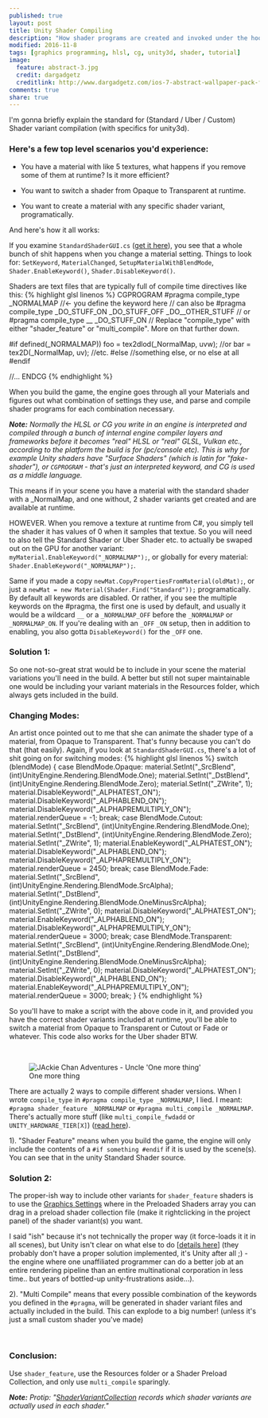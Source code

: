 ```yaml
---
published: true
layout: post
title: Unity Shader Compiling
description: "How shader programs are created and invoked under the hood."
modified: 2016-11-8
tags: [graphics programming, hlsl, cg, unity3d, shader, tutorial]
image:
  feature: abstract-3.jpg
  credit: dargadgetz
  creditlink: http://www.dargadgetz.com/ios-7-abstract-wallpaper-pack-for-iphone-5-and-ipod-touch-retina/
comments: true
share: true
---
```


I'm gonna briefly explain the standard for (Standard / Uber / Custom) Shader variant compilation (with specifics for unity3d).


### Here's a few top level scenarios you'd experience:

* You have a material with like 5 textures, what happens if you remove some of them at runtime? Is it more efficient?

* You want to switch a shader from Opaque to Transparent at runtime.

* You want to create a material with any specific shader variant, programatically.


And here's how it all works:

If you examine `StandardShaderGUI.cs` ([get it here](https://unity3d.com/get-unity/download/archive)), you see that a whole bunch of shit happens when you change a material setting. Things to look for: `SetKeyword`, `MaterialChanged`, `SetupMaterialWithBlendMode`, `Shader.EnableKeyword()`, `Shader.DisableKeyword()`.
	
	
Shaders are text files that are typically full of compile time directives like this:
{% highlight glsl linenos %}
CGPROGRAM
#pragma compile_type _NORMALMAP //<- you define the keyword here
// can also be #pragma compile_type _DO_STUFF_ON _DO_STUFF_OFF _DO__OTHER_STUFF
// or #pragma compile_type __ _DO_STUFF_ON
// Replace "compile_type" with either "shader_feature" or "multi_compile". More on that further down.

#if defined(_NORMALMAP))
	foo = tex2dlod(_NormalMap, uvw);
	//or
	bar = tex2D(_NormalMap, uv);
	//etc.
#else
	//something else, or no else at all
#endif

//...
ENDCG
{% endhighlight %}
	
When you build the game, the engine goes through all your Materials and figures out what combination of settings they use, and parse and compile shader programs for each combination necessary. 

***Note:** Normally the HLSL or CG you write in an engine is interpreted and compiled through a bunch of internal engine compiler layers and frameworks before it becomes "real" HLSL or "real" GLSL, Vulkan etc., according to the platform the build is for (pc/console etc). This is why for example Unity shaders have "Surface Shaders" (which is latin for "fake-shader"), or `CGPROGRAM` - that's just an interpreted keyword, and CG is used as a middle language.*
	
This means if in your scene you have a material with the standard shader with a _NormalMap, and one without, 2 shader variants get created and are available at runtime.
	
HOWEVER. When you remove a texture at runtime from C#, you simply tell the shader it has values of 0 when it samples that textue. So you will need to also tell the Standard Shader or Uber Shader etc. to actually be  swaped out on the GPU for another variant:  `myMaterial.EnableKeyword("_NORMALMAP");`, or globally for every material: `Shader.EnableKeyword("_NORMALMAP");`.

Same if you made a copy `newMat.CopyPropertiesFromMaterial(oldMat);`, or just a `newMat = new Material(Shader.Find("Standard"));` programatically. By default all keywords are disabled. Or rather, if you see the multiple keywords on the #pragma, the first one is used by default, and usually it would be a wildcard `__` or a `_NORMALMAP_OFF` before the `_NORMALMAP` or `_NORMALMAP_ON`. If you're dealing with an `_OFF` `_ON` setup, then in addition to enabling, you also gotta `DisableKeyword()` for the `_OFF` one.

### Solution 1:

So one not-so-great strat would be to include in your scene the material variations you'll need in the build. A better but still not super maintainable one would be including your variant materials in the Resources folder, which always gets included in the build.

### Changing Modes:

An artist once pointed out to me that she can animate the shader type of a material, from Opaque to Transparent. That's funny because you can't do that (that easily). Again, if you look at `StandardShaderGUI.cs`, there's a lot of shit going on for switching modes:
{% highlight glsl linenos %}
switch (blendMode)
{
	case BlendMode.Opaque:
		material.SetInt("_SrcBlend", (int)UnityEngine.Rendering.BlendMode.One);
		material.SetInt("_DstBlend", (int)UnityEngine.Rendering.BlendMode.Zero);
		material.SetInt("_ZWrite", 1);
		material.DisableKeyword("_ALPHATEST_ON");
		material.DisableKeyword("_ALPHABLEND_ON");
		material.DisableKeyword("_ALPHAPREMULTIPLY_ON");
		material.renderQueue = -1;
		break;
	case BlendMode.Cutout:
		material.SetInt("_SrcBlend", (int)UnityEngine.Rendering.BlendMode.One);
		material.SetInt("_DstBlend", (int)UnityEngine.Rendering.BlendMode.Zero);
		material.SetInt("_ZWrite", 1);
		material.EnableKeyword("_ALPHATEST_ON");
		material.DisableKeyword("_ALPHABLEND_ON");
		material.DisableKeyword("_ALPHAPREMULTIPLY_ON");
		material.renderQueue = 2450;
		break;
	case BlendMode.Fade:
		material.SetInt("_SrcBlend", (int)UnityEngine.Rendering.BlendMode.SrcAlpha);
		material.SetInt("_DstBlend", (int)UnityEngine.Rendering.BlendMode.OneMinusSrcAlpha);
		material.SetInt("_ZWrite", 0);
		material.DisableKeyword("_ALPHATEST_ON");
		material.EnableKeyword("_ALPHABLEND_ON");
		material.DisableKeyword("_ALPHAPREMULTIPLY_ON");
		material.renderQueue = 3000;
		break;
	case BlendMode.Transparent:
		material.SetInt("_SrcBlend", (int)UnityEngine.Rendering.BlendMode.One);
		material.SetInt("_DstBlend", (int)UnityEngine.Rendering.BlendMode.OneMinusSrcAlpha);
		material.SetInt("_ZWrite", 0);
		material.DisableKeyword("_ALPHATEST_ON");
		material.DisableKeyword("_ALPHABLEND_ON");
		material.EnableKeyword("_ALPHAPREMULTIPLY_ON");
		material.renderQueue = 3000;
		break;
}
{% endhighlight %}

So you'll have to make a script with the above code in it, and provided you have the correct shader variants included at runtime, you'll be able to switch a material from Opaque to Transparent or Cutout or Fade or whatever. 
This code also works for the Uber shader BTW.

<br/>

<figure class="half">
	<img src="https://vignette.wikia.nocookie.net/legendsofthemultiuniverse/images/b/b7/Uncle1.jpg" alt="JAckie Chan Adventures - Uncle 'One more thing'">
	<figcaption>One more thing</figcaption>
</figure>

There are actually 2 ways to compile different shader versions. When I wrote `compile_type` in `#pragma compile_type _NORMALMAP`, I lied. I meant: `#pragma shader_feature _NORMALMAP` or `#pragma multi_compile _NORMALMAP`. There's actually more stuff (like `multi_compile_fwdadd` or `UNITY_HARDWARE_TIER[X]`) ([read here](https://docs.unity3d.com/Manual/SL-MultipleProgramVariants.html)).

1). "Shader Feature" means when you build the game, the engine will only include the contents of a `#if something #endif` if it is used by the scene(s). You can see that in the unity Standard Shader source. 

### Solution 2:
The proper-ish way to include other variants for `shader_feature` shaders is to use the [Graphics Settings](https://docs.unity3d.com/Manual/class-GraphicsSettings.html) where in the Preloaded Shaders array you can drag in a preload shader collection file (make it rightclicking in the project panel) of the shader variant(s) you want.

I said "ish" because it's not technically the proper way (it force-loads it it in all scenes), but Unity isn't clear on what else to do [[details here](https://answers.unity.com/questions/1286653/best-practice-for-shaders-with-variants-and-asset.html)] (they probably don't have a proper solution implemented, it's Unity after all ;) - the engine where one unaffiliated programmer can do a better job at an entire rendering pipeline than an entire multinational corporation in less time.. but years of bottled-up unity-frustrations aside...).

2). "Multi Compile" means that every possible combination of the keywords you defined in the `#pragma`, will be generated in shader variant files and actually included in the build. This can explode to a big number! (unless it's just a small custom shader you've made)

<br/>

### Conclusion:
Use `shader_feature`, use the Resources folder or a Shader Preload Collection, and only use `multi_compile` sparingly.


***Note:** Protip: "[ShaderVariantCollection](https://docs.unity3d.com/ScriptReference/ShaderVariantCollection.html) records which shader variants are actually used in each shader."*

